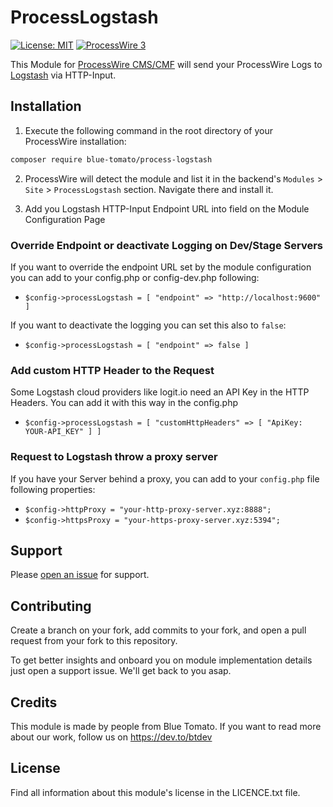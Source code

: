 # ProcessLogstash

[![License: MIT](https://img.shields.io/badge/License-MIT-blue.svg)](https://opensource.org/licenses/MIT)
[![ProcessWire 3](https://img.shields.io/badge/ProcessWire-3.x-orange.svg)](https://github.com/processwire/processwire)

This Module for [ProcessWire CMS/CMF](http://processwire.com/) will send your ProcessWire Logs to [Logstash](https://www.elastic.co/logstash) via HTTP-Input.

## Installation

1. Execute the following command in the root directory of your ProcessWire installation:

```bash
composer require blue-tomato/process-logstash
```

2. ProcessWire will detect the module and list it in the backend's `Modules` > `Site` > `ProcessLogstash` section. Navigate there and install it.

3. Add you Logstash HTTP-Input Endpoint URL into field on the Module Configuration Page

### Override Endpoint or deactivate Logging on Dev/Stage Servers
If you want to override the endpoint URL set by the module configuration you can add to your config.php or config-dev.php following:

- `$config->processLogstash = [ "endpoint" => "http://localhost:9600" ]`

If you want to deactivate the logging you can set this also to `false`:

- `$config->processLogstash = [ "endpoint" => false ]`

### Add custom HTTP Header to the Request
Some Logstash cloud providers like logit.io need an API Key in the HTTP Headers. You can add it with this way in the config.php

- `$config->processLogstash = [ "customHttpHeaders" => [ "ApiKey: YOUR-API_KEY" ] ]`

### Request to Logstash throw a proxy server
If you have your Server behind a proxy, you can add to your `config.php` file following properties:

- `$config->httpProxy = "your-http-proxy-server.xyz:8888";`
- `$config->httpsProxy = "your-https-proxy-server.xyz:5394";`

## Support

Please [open an issue](https://github.com/blue-tomato/ProcessLogstash/issues/new) for support.

## Contributing

Create a branch on your fork, add commits to your fork, and open a pull request from your fork to this repository.

To get better insights and onboard you on module implementation details just open a support issue. We'll get back to you asap.

## Credits

This module is made by people from Blue Tomato. If you want to read more about our work, follow us on https://dev.to/btdev

## License

Find all information about this module's license in the LICENCE.txt file.
